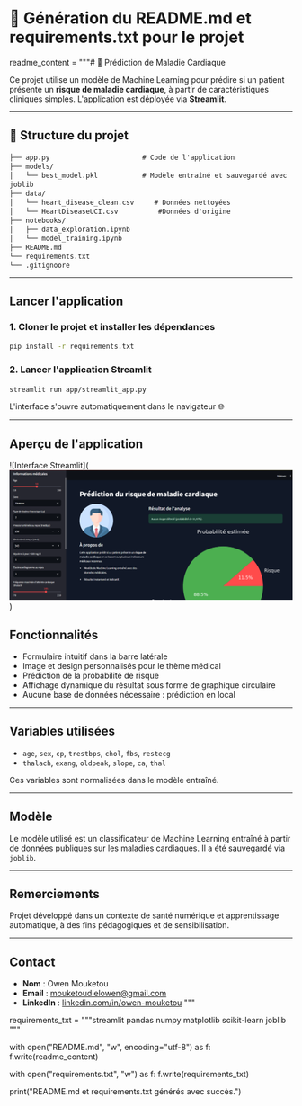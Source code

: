 # 📘 Génération du README.md et requirements.txt pour le projet

readme_content = """# 💓 Prédiction de Maladie Cardiaque

Ce projet utilise un modèle de Machine Learning pour prédire si un patient présente un **risque de maladie cardiaque**, à partir de caractéristiques cliniques simples. L'application est déployée via **Streamlit**.

---

## 📁 Structure du projet

```
├── app.py                       # Code de l'application
├── models/
│   └── best_model.pkl           # Modèle entraîné et sauvegardé avec joblib
├── data/
│   └── heart_disease_clean.csv     # Données nettoyées
│   └── HeartDiseaseUCI.csv          #Données d'origine
├── notebooks/
│   ├── data_exploration.ipynb
│   └── model_training.ipynb
├── README.md
└── requirements.txt
└── .gitignoore

```

---

##  Lancer l'application

### 1. Cloner le projet et installer les dépendances

```bash
pip install -r requirements.txt
```

### 2. Lancer l'application Streamlit

```bash
streamlit run app/streamlit_app.py
```

L'interface s'ouvre automatiquement dans le navigateur 🌐

---
## Aperçu de l'application

![Interface Streamlit](![alt text](image-1.png))

##  Fonctionnalités

- Formulaire intuitif dans la barre latérale
- Image et design personnalisés pour le thème médical
- Prédiction de la probabilité de risque
- Affichage dynamique du résultat sous forme de graphique circulaire
- Aucune base de données nécessaire : prédiction en local

---

##  Variables utilisées

- `age`, `sex`, `cp`, `trestbps`, `chol`, `fbs`, `restecg`
- `thalach`, `exang`, `oldpeak`, `slope`, `ca`, `thal`

Ces variables sont normalisées dans le modèle entraîné.

---

##  Modèle

Le modèle utilisé est un classificateur de Machine Learning entraîné à partir de données publiques sur les maladies cardiaques. Il a été sauvegardé via `joblib`.

---

##  Remerciements

Projet développé dans un contexte de santé numérique et apprentissage automatique, à des fins pédagogiques et de sensibilisation.

---

##  Contact

- **Nom** : Owen Mouketou  
- **Email** : [mouketoudielowen@gmail.com](mailto:mouketoudielowen@gmail.com)  
- **LinkedIn** : [linkedin.com/in/owen-mouketou](https://linkedin.com/in/owen-mouketou)
"""

requirements_txt = """streamlit
pandas
numpy
matplotlib
scikit-learn
joblib
"""

with open("README.md", "w", encoding="utf-8") as f:
    f.write(readme_content)

with open("requirements.txt", "w") as f:
    f.write(requirements_txt)

print("README.md et requirements.txt générés avec succès.")
